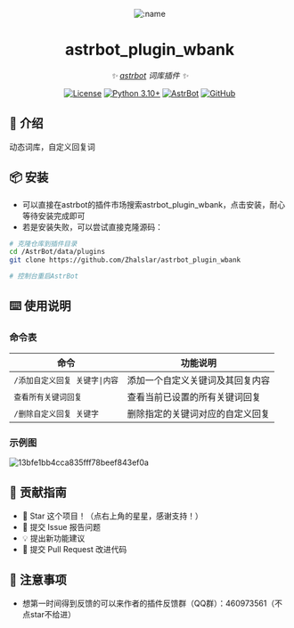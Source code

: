 
<div align="center">

![:name](https://count.getloli.com/@astrbot_plugin_wbank?name=astrbot_plugin_wbank&theme=minecraft&padding=6&offset=0&align=top&scale=1&pixelated=1&darkmode=auto)

# astrbot_plugin_wbank

_✨ [astrbot](https://github.com/AstrBotDevs/AstrBot) 词库插件 ✨_  

[![License](https://img.shields.io/badge/License-MIT-green.svg)](https://opensource.org/licenses/MIT)
[![Python 3.10+](https://img.shields.io/badge/Python-3.10%2B-blue.svg)](https://www.python.org/)
[![AstrBot](https://img.shields.io/badge/AstrBot-3.4%2B-orange.svg)](https://github.com/Soulter/AstrBot)
[![GitHub](https://img.shields.io/badge/作者-Zhalslar-blue)](https://github.com/Zhalslar)

</div>

## 🤝 介绍

动态词库，自定义回复词

## 📦 安装

- 可以直接在astrbot的插件市场搜索astrbot_plugin_wbank，点击安装，耐心等待安装完成即可
- 若是安装失败，可以尝试直接克隆源码：

```bash
# 克隆仓库到插件目录
cd /AstrBot/data/plugins
git clone https://github.com/Zhalslar/astrbot_plugin_wbank

# 控制台重启AstrBot
```

## ⌨️ 使用说明

### 命令表

| 命令         | 功能说明                     |
|--------------|------------------------------|
| `/添加自定义回复 关键字\|内容`  | 添加一个自定义关键词及其回复内容       |
| `查看所有关键词回复`      | 查看当前已设置的所有关键词回复         |
| `/删除自定义回复 关键字` | 删除指定的关键词对应的自定义回复       |

### 示例图

![13bfe1bb4cca835fff78beef843ef0a](https://github.com/user-attachments/assets/552c12ab-812a-4235-a543-2d20f73ff3db)


## 👥 贡献指南

- 🌟 Star 这个项目！（点右上角的星星，感谢支持！）
- 🐛 提交 Issue 报告问题
- 💡 提出新功能建议
- 🔧 提交 Pull Request 改进代码

## 📌 注意事项

- 想第一时间得到反馈的可以来作者的插件反馈群（QQ群）：460973561（不点star不给进）
